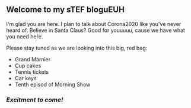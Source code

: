 ## Welcome to my sTEF bloguEUH

I'm glad you are here. I plan to talk about Corona2020 
like you've never heard of. Believe in Santa Claus? Good for youuuuu, cause we have what you need here.

Please stay tuned as we are looking into this big, red bag:

 * Grand Marnier
 * Cup cakes
 * Tennis tickets
 * Car keys
 * Tenth episod of Morning Show

### _Excitment to come!_

